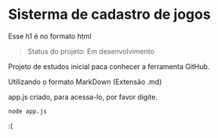 <h1> Sisterma de cadastro de jogos</h1>
Esse h1 é no formato html

>Status do projeto: Em desenvolvimento

Projeto de estudos inicial paca conhecer a ferramenta GitHub.

Utilizando o formato MarkDown (Extensão .md)

app.js criado, para acessa-lo, por favor digite.
````
node app.js
````


:(
